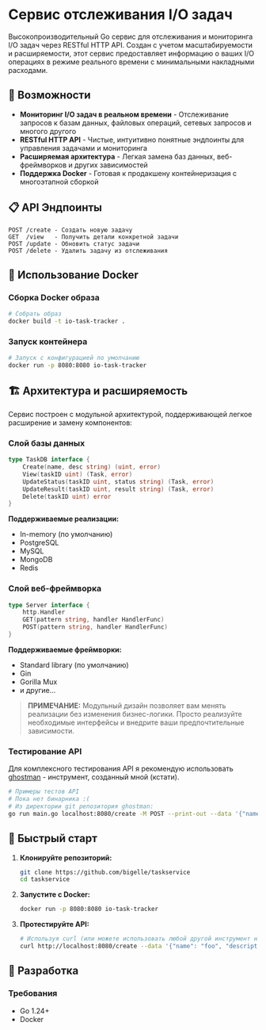 # Сервис отслеживания I/O задач

Высокопроизводительный Go сервис для отслеживания и мониторинга I/O задач через RESTful HTTP API. Создан с учетом масштабируемости и расширяемости, этот сервис предоставляет информацию о ваших I/O операциях в режиме реального времени с минимальными накладными расходами.

## 🚀 Возможности

- **Мониторинг I/O задач в реальном времени** - Отслеживание запросов к базам данных, файловых операций, сетевых запросов и многого другого
- **RESTful HTTP API** - Чистые, интуитивно понятные эндпоинты для управления задачами и мониторинга
- **Расширяемая архитектура** - Легкая замена баз данных, веб-фреймворков и других зависимостей
- **Поддержка Docker** - Готовая к продакшену контейнеризация с многоэтапной сборкой

## 📋 API Эндпоинты

```
POST /create - Создать новую задачу
GET  /view   - Получить детали конкретной задачи
POST /update - Обновить статус задачи
POST /delete - Удалить задачу из отслеживания
```

## 🐳 Использование Docker

### Сборка Docker образа

```bash
# Собрать образ
docker build -t io-task-tracker .
```

### Запуск контейнера

```bash
# Запуск с конфигурацией по умолчанию
docker run -p 8080:8080 io-task-tracker
```

## 🏗️ Архитектура и расширяемость

Сервис построен с модульной архитектурой, поддерживающей легкое расширение и замену компонентов:

### Слой базы данных

```go
type TaskDB interface {
    Create(name, desc string) (uint, error)
    View(taskID uint) (Task, error)
    UpdateStatus(taskID uint, status string) (Task, error)
    UpdateResult(taskID uint, result string) (Task, error)
    Delete(taskID uint) error
}
```

**Поддерживаемые реализации:**
- In-memory (по умолчанию)
- PostgreSQL 
- MySQL
- MongoDB
- Redis

### Слой веб-фреймворка

```go
type Server interface {
    http.Handler
    GET(pattern string, handler HandlerFunc)
    POST(pattern string, handler HandlerFunc)
}
```

**Поддерживаемые фреймворки:**
- Standard library (по умолчанию)
- Gin 
- Gorilla Mux
- и другие...

> **ПРИМЕЧАНИЕ:** Модульный дизайн позволяет вам менять реализации без изменения бизнес-логики. Просто реализуйте необходимые интерфейсы и внедрите ваши предпочтительные зависимости.

### Тестирование API

Для комплексного тестирования API я рекомендую использовать [ghostman](https://github.com/bigelle/ghostman) - инструмент, созданный мной (кстати).

```bash
# Примеры тестов API
# Пока нет бинарника :(
# Из директории git репозитория ghostman:
go run main.go localhost:8080/create -M POST --print-out --data '{"name": "foo", "description": "literally foo"}'
```

## 🚀 Быстрый старт

1. **Клонируйте репозиторий:**
   ```bash
   git clone https://github.com/bigelle/taskservice
   cd taskservice
   ```

2. **Запустите с Docker:**
   ```bash
   docker run -p 8080:8080 io-task-tracker
   ```

3. **Протестируйте API:**
   ```bash
   # Используя curl (или можете использовать любой другой инструмент на ваш выбор *подмигивание*)
   curl http://localhost:8080/create --data '{"name": "foo", "description": "literally foo"}'
   ```

## 📝 Разработка

### Требования

- Go 1.24+
- Docker
